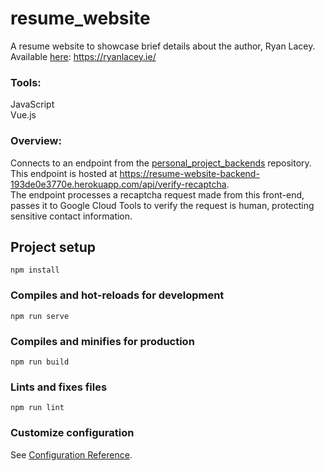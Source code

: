 # resume_website
A resume website to showcase brief details about the author, Ryan Lacey.  
Available [here](https://ryanlacey.ie/): https://ryanlacey.ie/

### Tools:
  JavaScript  
  Vue.js  
### Overview:
Connects to an endpoint from the [personal_project_backends](https://github.com/ryanlacey20/personal_project_backends) repository.  
  This endpoint is hosted at https://resume-website-backend-193de0e3770e.herokuapp.com/api/verify-recaptcha.  
  The endpoint processes a recaptcha request made from this front-end, passes it to Google Cloud Tools to verify the request is human, protecting sensitive contact information.  

## Project setup
```
npm install
```

### Compiles and hot-reloads for development
```
npm run serve
```

### Compiles and minifies for production
```
npm run build
```

### Lints and fixes files
```
npm run lint
```

### Customize configuration
See [Configuration Reference](https://cli.vuejs.org/config/).

